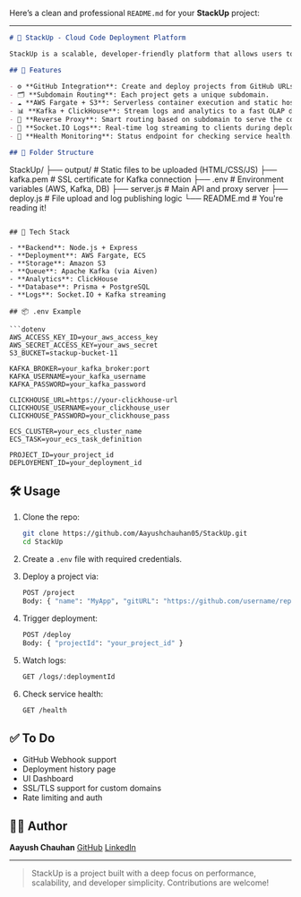 Here’s a clean and professional `README.md` for your **StackUp** project:

---

```markdown
# 🚀 StackUp - Cloud Code Deployment Platform

StackUp is a scalable, developer-friendly platform that allows users to deploy static projects directly from GitHub repositories to AWS infrastructure using Fargate, S3, Kafka, and ClickHouse. It also supports real-time log tracking via WebSockets and data ingestion for analytics.

## 🧠 Features

- ⚙️ **GitHub Integration**: Create and deploy projects from GitHub URLs.
- 🗂️ **Subdomain Routing**: Each project gets a unique subdomain.
- ☁️ **AWS Fargate + S3**: Serverless container execution and static hosting on S3.
- 📊 **Kafka + ClickHouse**: Stream logs and analytics to a fast OLAP database.
- 🔌 **Reverse Proxy**: Smart routing based on subdomain to serve the correct project.
- 📡 **Socket.IO Logs**: Real-time log streaming to clients during deployments.
- 🧪 **Health Monitoring**: Status endpoint for checking service health.

## 📁 Folder Structure

```

StackUp/
├── output/                # Static files to be uploaded (HTML/CSS/JS)
├── kafka.pem              # SSL certificate for Kafka connection
├── .env                   # Environment variables (AWS, Kafka, DB)
├── server.js              # Main API and proxy server
├── deploy.js              # File upload and log publishing logic
└── README.md              # You're reading it!

````

## 🔧 Tech Stack

- **Backend**: Node.js + Express
- **Deployment**: AWS Fargate, ECS
- **Storage**: Amazon S3
- **Queue**: Apache Kafka (via Aiven)
- **Analytics**: ClickHouse
- **Database**: Prisma + PostgreSQL
- **Logs**: Socket.IO + Kafka streaming

## 📦 .env Example

```dotenv
AWS_ACCESS_KEY_ID=your_aws_access_key
AWS_SECRET_ACCESS_KEY=your_aws_secret
S3_BUCKET=stackup-bucket-11

KAFKA_BROKER=your_kafka_broker:port
KAFKA_USERNAME=your_kafka_username
KAFKA_PASSWORD=your_kafka_password

CLICKHOUSE_URL=https://your-clickhouse-url
CLICKHOUSE_USERNAME=your_clickhouse_user
CLICKHOUSE_PASSWORD=your_clickhouse_pass

ECS_CLUSTER=your_ecs_cluster_name
ECS_TASK=your_ecs_task_definition

PROJECT_ID=your_project_id
DEPLOYEMENT_ID=your_deployment_id
````

## 🛠️ Usage

1. Clone the repo:

   ```bash
   git clone https://github.com/Aayushchauhan05/StackUp.git
   cd StackUp
   ```

2. Create a `.env` file with required credentials.

3. Deploy a project via:

   ```bash
   POST /project
   Body: { "name": "MyApp", "gitURL": "https://github.com/username/repo" }
   ```

4. Trigger deployment:

   ```bash
   POST /deploy
   Body: { "projectId": "your_project_id" }
   ```

5. Watch logs:

   ```bash
   GET /logs/:deploymentId
   ```

6. Check service health:

   ```bash
   GET /health
   ```

## ✅ To Do

* GitHub Webhook support
* Deployment history page
* UI Dashboard
* SSL/TLS support for custom domains
* Rate limiting and auth

## 👨‍💻 Author

**Aayush Chauhan**
[GitHub](https://github.com/Aayushchauhan05)
[LinkedIn](https://www.linkedin.com/in/aayushchauhan05)

---

> StackUp is a project built with a deep focus on performance, scalability, and developer simplicity. Contributions are welcome!

```

